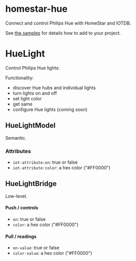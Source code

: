 # homestar-hue

Connect and control Philips Hue with HomeStar and IOTDB.

See <a href="samples/">the samples</a> for details how to add to your project.

# HueLight

Control Philips Hue lights:

Functionality:

* discover Hue hubs and individual lights
* turn lights on and off
* set light color
* get same
* configure Hue lights (coming soon)

## HueLightModel

Semantic.

### Attributes

* <code>iot-attribute:on</code>: true or false
* <code>iot-attribute:color</code>: a hex color ("#FF0000")

## HueLightBridge

Low-level.

#### Push / controls

* <code>on</code>: true or false
* <code>color</code>: a hex color ("#FF0000")

#### Pull / readings

* <code>on-value</code>: true or false
* <code>color-value</code>: a hex color ("#FF0000")
